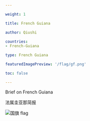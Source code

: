 ```yaml
---

weight: 1

title: French Guiana

author: Qiushi 

countries: 
- French-Guiana

type: French Guiana

featuredImagePreview: '/flag/gf.png'

toc: false 

---
```


Brief on French Guiana

法属圭亚那简报 

<!--more-->

![国旗 flag](/flag/gf.png)